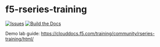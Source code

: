 # f5-rseries-training

[![Issues](https://img.shields.io/github/issues/f5devcentral/f5-rseries-training)](https://github.com/f5devcentral/f5-rseries-training/issues)
[![Build the Docs](https://github.com/f5devcentral/f5-rseries-training/actions/workflows/build-the-docs.yml/badge.svg)](https://github.com/f5devcentral/f5-rseries-training/actions/workflows/build-the-docs.yml)


Demo lab guide: https://clouddocs.f5.com/training/community/rseries-training/html/